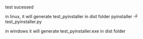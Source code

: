 test sucessed

in linux, it will generate test_pyinstaller in dist folder
pyinstaller -F test_pyinstaller.py

in windows it will generate test_pyinstaller.exe in dist folder
